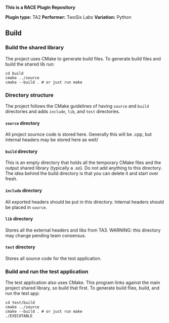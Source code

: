 **This is a RACE Plugin Repository**

**Plugin type:** TA2
**Performer:** TwoSix Labs
**Variation:** Python

## Build

### Build the shared library

The project uses CMake to generate build files. To generate build files and build the shared lib run:

```
cd build
cmake ../source
cmake --build . # or just run make
```

### Directory structure
The project follows the CMake guidelines of having `source` and `build` directories and adds `include`, `lib`, and `test` directories.

#### `source` directory

All project sournce code is stored here. Generally this will be .cpp, but internal headers may be stored here as well/

#### `build` directory

This is an empty directory that holds all the temporary CMake files and the output shared library (typically a .so). Do not add anything to this directory. The idea behind the build directory is that you can delete it and start over fresh.

#### `include` directory

All exported headers should be put in this directory. Internal headers should be placed in `source`.

#### `lib` directory

Stores all the external headers and libs from TA3.
WARNING: this directory may change pending team consensus.

#### `test` directory

Stores all source code for the test application.

### Build and run the test application

The test application also uses CMake. This program links against the main project shared library, so build that first. To generate build files, build, and run the test app:

```
cd test/build
cmake ../source
cmake --build . # or just run make
./EXECUTABLE
```
